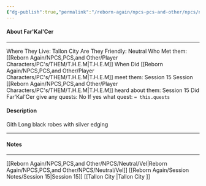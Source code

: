 ```yaml
---
{"dg-publish":true,"permalink":"/reborn-again/npcs-pcs-and-other/npcs/neutral/far-kal-cer/"}
---
```



#### About Far'Kal'Cer
---
Where They Live: Tallon City 
Are They Friendly: Neutral
Who Met them: [[Reborn Again/NPCS,PCS,and Other/Player Characters/PC's/THEM/T.H.E.M\|T.H.E.M]]
When Did [[Reborn Again/NPCS,PCS,and Other/Player Characters/PC's/THEM/T.H.E.M\|T.H.E.M]] meet them: Session 15
Session [[Reborn Again/NPCS,PCS,and Other/Player Characters/PC's/THEM/T.H.E.M\|T.H.E.M]] heard about them: Session 15
Did Far'Kal'Cer give any quests: No
	If yes what quest: `= this.quests`


#### Description
Gith 
Long black robes with silver edging 


---

#### Notes
---

[[Reborn Again/NPCS,PCS,and Other/NPCS/Neutral/Vel\|Reborn Again/NPCS,PCS,and Other/NPCS/Neutral/Vel]]
[[Reborn Again/Session Notes/Session 15\|Session 15]]
[[Tallon City \|Tallon City ]]

